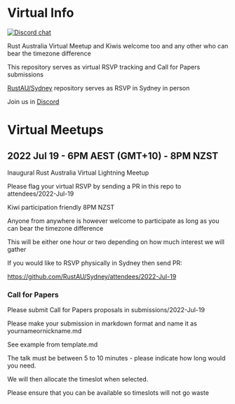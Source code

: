 # Virtual Info

[![Discord chat][discord-badge]][discord-url]

Rust Australia Virtual Meetup and Kiwis welcome too and any other who can bear the timezone difference

This repository serves as virtual RSVP tracking and Call for Papers submissions

[RustAU/Sydney](https://github.com/RustAU/Sydney) repository serves as RSVP in Sydney in person

Join us in [Discord](https://discord.gg/jdfCdd2R)

# Virtual Meetups

## 2022 Jul 19 - 6PM AEST (GMT+10) - 8PM NZST 

Inaugural Rust Australia Virtual Lightning Meetup

Please flag your virtual RSVP by sending a PR in this repo to attendees/2022-Jul-19

Kiwi participation friendly 8PM NZST

Anyone from anywhere is however welcome to participate as long as you can bear the timezone difference

This will be either one hour or two depending on how much interest we will gather

If you would like to RSVP physically in Sydney then send PR:

https://github.com/RustAU/Sydney/attendees/2022-Jul-19

### Call for Papers

Please submit Call for Papers proposals in submissions/2022-Jul-19

Please make your submission in markdown format and name it as yournameornickname.md

See example from template.md

The talk must be between 5 to 10 minutes - please indicate how long would you need.

We will then allocate the timeslot when selected. 

Please ensure that you can be available so timeslots will not go waste

[discord-badge]: https://img.shields.io/discord/987700580866723880.svg?logo=discord
[discord-url]: https://discord.gg/jdfCdd2R
